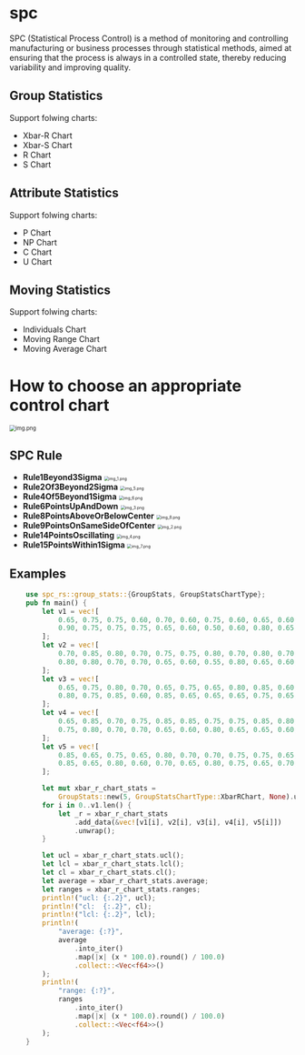 # spc
SPC (Statistical Process Control) is a method of monitoring and controlling manufacturing or business processes through statistical methods, aimed at ensuring that the process is always in a controlled state, thereby reducing variability and improving quality.

## Group Statistics
Support folwing charts:
* Xbar-R Chart
* Xbar-S Chart
* R Chart
* S Chart


## Attribute Statistics
Support folwing charts:
* P Chart
* NP Chart
* C Chart
* U Chart

## Moving Statistics
Support folwing charts:
* Individuals Chart
* Moving Range Chart
* Moving Average Chart


# How to choose an appropriate control chart

<img src="https://image-1302694066.cos.ap-shanghai.myqcloud.com/img.png" alt="img.png" style="zoom:67%;" />

## SPC Rule
* **Rule1Beyond3Sigma**
    <img src="https://image-1302694066.cos.ap-shanghai.myqcloud.com/img_1.png" alt="img_1.png" style="zoom:50%;" />
* **Rule2Of3Beyond2Sigma**
    <img src="https://image-1302694066.cos.ap-shanghai.myqcloud.com/img_5.png" alt="img_5.png" style="zoom:50%;" />
* **Rule4Of5Beyond1Sigma**
    <img src="https://image-1302694066.cos.ap-shanghai.myqcloud.com/img_6.png" alt="img_6.png" style="zoom:50%;" />
* **Rule6PointsUpAndDown**
    <img src="https://image-1302694066.cos.ap-shanghai.myqcloud.com/img_3.png" alt="img_3.png" style="zoom:50%;" />
* **Rule8PointsAboveOrBelowCenter**
    <img src="https://image-1302694066.cos.ap-shanghai.myqcloud.com/img_8.png" alt="img_8.png" style="zoom:50%;" />
* **Rule9PointsOnSameSideOfCenter**
    <img src="https://image-1302694066.cos.ap-shanghai.myqcloud.com/img_2.png" alt="img_2.png" style="zoom:50%;" />
* **Rule14PointsOscillating**
    <img src="https://image-1302694066.cos.ap-shanghai.myqcloud.com/img_4.png" alt="img_4.png" style="zoom:50%;" />
* **Rule15PointsWithin1Sigma**
    <img src="https://image-1302694066.cos.ap-shanghai.myqcloud.com/img_7.png" alt="img_7.png" style="zoom:50%;" />


## Examples
```rust
    use spc_rs::group_stats::{GroupStats, GroupStatsChartType};
    pub fn main() {
        let v1 = vec![
            0.65, 0.75, 0.75, 0.60, 0.70, 0.60, 0.75, 0.60, 0.65, 0.60, 0.80, 0.85, 0.70, 0.65,
            0.90, 0.75, 0.75, 0.75, 0.65, 0.60, 0.50, 0.60, 0.80, 0.65, 0.65,
        ];
        let v2 = vec![
            0.70, 0.85, 0.80, 0.70, 0.75, 0.75, 0.80, 0.70, 0.80, 0.70, 0.75, 0.75, 0.70, 0.70,
            0.80, 0.80, 0.70, 0.70, 0.65, 0.60, 0.55, 0.80, 0.65, 0.60, 0.70,
        ];
        let v3 = vec![
            0.65, 0.75, 0.80, 0.70, 0.65, 0.75, 0.65, 0.80, 0.85, 0.60, 0.90, 0.85, 0.75, 0.85,
            0.80, 0.75, 0.85, 0.60, 0.85, 0.65, 0.65, 0.65, 0.75, 0.65, 0.70,
        ];
        let v4 = vec![
            0.65, 0.85, 0.70, 0.75, 0.85, 0.85, 0.75, 0.75, 0.85, 0.80, 0.50, 0.65, 0.75, 0.75,
            0.75, 0.80, 0.70, 0.70, 0.65, 0.60, 0.80, 0.65, 0.65, 0.60, 0.60,
        ];
        let v5 = vec![
            0.85, 0.65, 0.75, 0.65, 0.80, 0.70, 0.70, 0.75, 0.75, 0.65, 0.80, 0.70, 0.70, 0.60,
            0.85, 0.65, 0.80, 0.60, 0.70, 0.65, 0.80, 0.75, 0.65, 0.70, 0.65,
        ];

        let mut xbar_r_chart_stats =
            GroupStats::new(5, GroupStatsChartType::XbarRChart, None).unwrap();
        for i in 0..v1.len() {
            let _r = xbar_r_chart_stats
                .add_data(&vec![v1[i], v2[i], v3[i], v4[i], v5[i]])
                .unwrap();
        }

        let ucl = xbar_r_chart_stats.ucl();
        let lcl = xbar_r_chart_stats.lcl();
        let cl = xbar_r_chart_stats.cl();
        let average = xbar_r_chart_stats.average;
        let ranges = xbar_r_chart_stats.ranges;
        println!("ucl: {:.2}", ucl);
        println!("cl:  {:.2}", cl);
        println!("lcl: {:.2}", lcl);
        println!(
            "average: {:?}",
            average
                .into_iter()
                .map(|x| (x * 100.0).round() / 100.0)
                .collect::<Vec<f64>>()
        );
        println!(
            "range: {:?}",
            ranges
                .into_iter()
                .map(|x| (x * 100.0).round() / 100.0)
                .collect::<Vec<f64>>()
        );
    }

```
